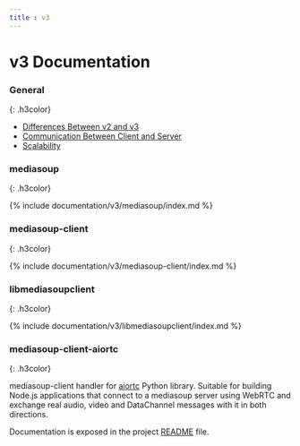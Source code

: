 ```yaml
---
title : v3
---
```



# v3 Documentation 

### General
{: .h3color}

* [Differences Between v2 and v3](/documentation/v3/differences-between-v2-and-v3/)
* [Communication Between Client and Server](/documentation/v3/communication-between-client-and-server/)
* [Scalability](/documentation/v3/scalability/)

### mediasoup
{: .h3color}

{% include documentation/v3/mediasoup/index.md %}

### mediasoup-client
{: .h3color}

{% include documentation/v3/mediasoup-client/index.md %}

### libmediasoupclient
{: .h3color}

{% include documentation/v3/libmediasoupclient/index.md %}

### mediasoup-client-aiortc
{: .h3color}

mediasoup-client handler for [aiortc](https://github.com/aiortc/aiortc/) Python library. Suitable for building Node.js applications that connect to a mediasoup server using WebRTC and exchange real audio, video and DataChannel messages with it in both directions.

Documentation is exposed in the project [README](https://github.com/versatica/mediasoup-client-aiortc/blob/v3/README.md) file.
